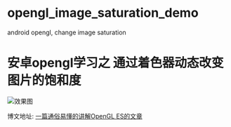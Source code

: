 # opengl_image_saturation_demo
android opengl, change image saturation

# 安卓opengl学习之  通过着色器动态改变图片的饱和度

![效果图](https://github.com/shaopx/opengl_image_saturation_demo/blob/master/opengl_saturation.gif)

博文地址: [一篇通俗易懂的讲解OpenGL ES的文章](https://www.jianshu.com/p/0318ecbf6434)
